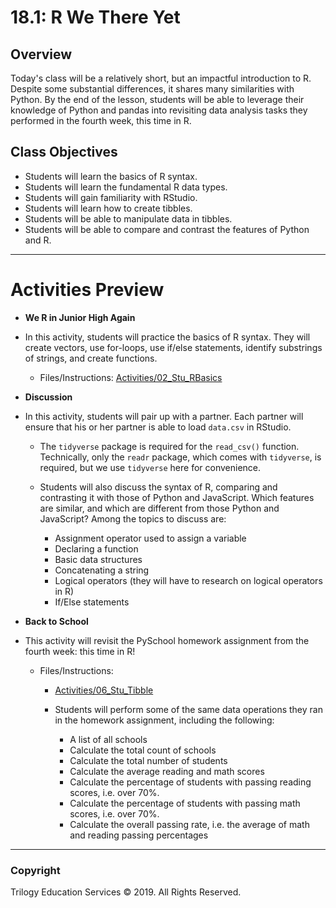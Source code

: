 # 18.1: R We There Yet

## Overview

Today's class will be a relatively short, but an impactful introduction to R. Despite some substantial differences, it shares many similarities with Python. By the end of the lesson, students will be able to leverage their knowledge of Python and pandas into revisiting data analysis tasks they performed in the fourth week, this time in R.

## Class Objectives

* Students will learn the basics of R syntax.
* Students will learn the fundamental R data types.
* Students will gain familiarity with RStudio.
* Students will learn how to create tibbles.
* Students will be able to manipulate data in tibbles.
* Students will be able to compare and contrast the features of Python and R.

- - -

# Activities Preview

* **We R in Junior High Again**
* In this activity, students will practice the basics of R syntax. They will create vectors, use for-loops, use if/else statements, identify substrings of strings, and create functions.

  * Files/Instructions: [Activities/02_Stu_RBasics](Activities/02_Stu_RBasics)

* **Discussion**
* In this activity, students will pair up with a partner. Each partner will ensure that his or her partner is able to load `data.csv` in RStudio.

  * The `tidyverse` package is required for the `read_csv()` function. Technically, only the `readr` package, which comes with `tidyverse`, is required, but we use `tidyverse` here for convenience.
  
  * Students will also discuss the syntax of R, comparing and contrasting it with those of Python and JavaScript. Which features are similar, and which are different from those Python and JavaScript? Among the topics to discuss are:

    * Assignment operator used to assign a variable
    * Declaring a function
    * Basic data structures
    * Concatenating a string
    * Logical operators (they will have to research on logical operators in R)
    * If/Else statements

* **Back to School**
* This activity will revisit the PySchool homework assignment from the fourth week: this time in R!

  * Files/Instructions:

    * [Activities/06_Stu_Tibble](Activities/06_Stu_Tibble)

    * Students will perform some of the same data operations they ran in the homework assignment, including the following:

      * A list of all schools
      * Calculate the total count of schools
      * Calculate the total number of students
      * Calculate the average reading and math scores
      * Calculate the percentage of students with passing reading scores, i.e. over 70%.
      * Calculate the percentage of students with passing math scores, i.e. over 70%.
      * Calculate the overall passing rate, i.e. the average of math and reading passing percentages

- - -

### Copyright

Trilogy Education Services © 2019. All Rights Reserved.
